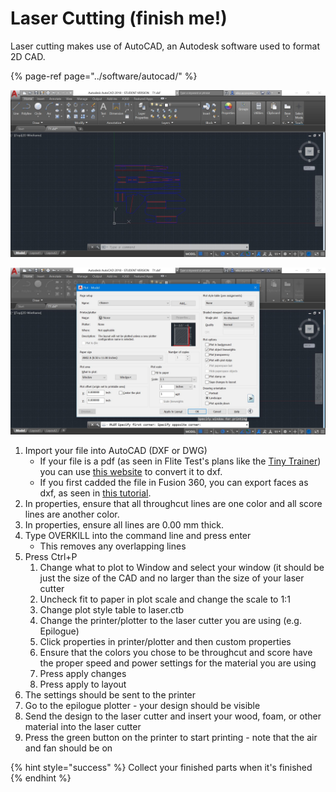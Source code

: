 # Laser Cutting \(finish me!\)

Laser cutting makes use of AutoCAD, an Autodesk software used to format 2D CAD.

{% page-ref page="../software/autocad/" %}

![Flite Test&apos;s Tiny Trainer CAD in AutoCAD](../.gitbook/assets/autocad.JPG)

![Printing view for AutoCAD](../.gitbook/assets/autocadprint.JPG)

1. Import your file into AutoCAD \(DXF or DWG\)
   * If your file is a pdf \(as seen in Flite Test's plans like the [Tiny Trainer](https://s3.amazonaws.com/plans.flitetest.com/stonekap/FT-Mini%20TinyTrainer-plans.pdf)\) you can use [this website](https://www.zamzar.com/convert/pdf-to-dxf/) to convert it to dxf.
   * If you first cadded the file in Fusion 360, you can export faces as dxf, as seen in [this tutorial](https://knowledge.autodesk.com/support/fusion-360/learn-explore/caas/sfdcarticles/sfdcarticles/Converting-Fusion-360-to-DWG-or-DXF.html).
2. In properties, ensure that all throughcut lines are one color and all score lines are another color.
3. In properties, ensure all lines are 0.00 mm thick.
4. Type OVERKILL into the command line and press enter
   * This removes any overlapping lines
5. Press Ctrl+P
   1. Change what to plot to Window and select your window \(it should be just the size of the CAD and no larger than the size of your laser cutter
   2. Uncheck fit to paper in plot scale and change the scale to 1:1
   3. Change plot style table to laser.ctb
   4. Change the printer/plotter to the laser cutter you are using \(e.g. Epilogue\)
   5. Click properties in printer/plotter and then custom properties
   6. Ensure that the colors you chose to be throughcut and score have the proper speed and power settings for the material you are using
   7. Press apply changes
   8. Press apply to layout
6. The settings should be sent to the printer
7. Go to the epilogue plotter - your design should be visible
8. Send the design to the laser cutter and insert your wood, foam, or other material into the laser cutter
9. Press the green button on the printer to start printing - note that the air and fan should be on

{% hint style="success" %}
Collect your finished parts when it's finished
{% endhint %}


